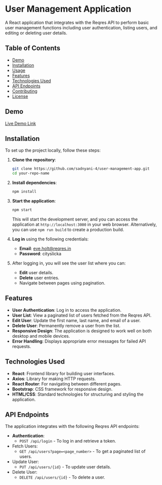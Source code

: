 # User Management Application

A React application that integrates with the Reqres API to perform basic user management functions including user authentication, listing users, and editing or deleting user details.

## Table of Contents
- [Demo](#demo)
- [Installation](#installation)
- [Usage](#usage)
- [Features](#features)
- [Technologies Used](#technologies-used)
- [API Endpoints](#api-endpoints)
- [Contributing](#contributing)
- [License](#license)

## Demo
[Live Demo Link](https://sadnyani-4.github.io/user-management-app)

## Installation

To set up the project locally, follow these steps:

1. **Clone the repository**:

   ```bash
   git clone https://github.com/sadnyani-4/user-management-app.git
   cd your-repo-name
   ```

2. **Install dependencies**:
    ```bash
    npm install
    ```

3. **Start the application**:
    ```bash
    npm start
    ```
    This will start the development server, and you can access the application at `http://localhost:3000` in your web browser.
    Alternatively, you can use `npm run build` to create a production build.

4. **Log in** using the following credentials:

    - **Email**: eve.holt@reqres.in
    - **Password**: cityslicka

5. After logging in, you will see the user list where you can:

    - **Edit** user details.
    - **Delete** user entries.
    - Navigate between pages using pagination.

## Features

- **User Authentication**: Log in to access the application.
- **User List**: View a paginated list of users fetched from the Reqres API.
- **Edit User**: Update the first name, last name, and email of a user.
- **Delete User**: Permanently remove a user from the list.
- **Responsive Design**: The application is designed to work well on both desktop and mobile devices.
- **Error Handling**: Displays appropriate error messages for failed API requests.

## Technologies Used

- **React**: Frontend library for building user interfaces.
- **Axios**: Library for making HTTP requests.
- **React Router**: For navigating between different pages.
- **Bootstrap**: CSS framework for responsive design.
- **HTML/CSS**: Standard technologies for structuring and styling the application.

## API Endpoints
The application integrates with the following Reqres API endpoints:

- **Authentication**:
    - ```POST /api/login``` - To log in and retrieve a token.
- Fetch Users:
    - ```GET /api/users?page=<page_number>``` - To get a paginated list of users.
- Update User:
    - ```PUT /api/users/{id}``` - To update user details.
- Delete User:
    - ```DELETE /api/users/{id}``` - To delete a user.
